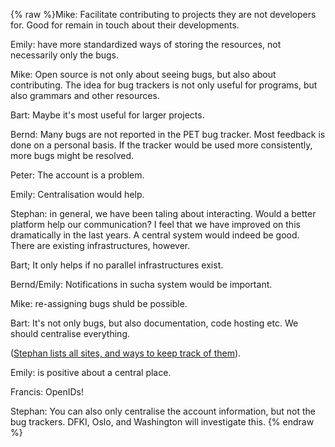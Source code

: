 {% raw %}Mike: Facilitate contributing to projects they are not developers for.
Good for remain in touch about their developments.

Emily: have more standardized ways of storing the resources, not
necessarily only the bugs.

Mike: Open source is not only about seeing bugs, but also about
contributing. The idea for bug trackers is not only useful for programs,
but also grammars and other resources.

Bart: Maybe it's most useful for larger projects.

Bernd: Many bugs are not reported in the PET bug tracker. Most feedback
is done on a personal basis. If the tracker would be used more
consistently, more bugs might be resolved.

Peter: The account is a problem.

Emily: Centralisation would help.

Stephan: in general, we have been taling about interacting. Would a
better platform help our communication? I feel that we have improved on
this dramatically in the last years. A central system would indeed be
good. There are existing infrastructures, however.

Bart; It only helps if no parallel infrastructures exist.

Bernd/Emily: Notifications in sucha system would be important.

Mike: re-assigning bugs shuld be possible.

Bart: It's not only bugs, but also documentation, code hosting etc. We
should centralise everything.

([Stephan lists all sites, and ways to keep track of
them]()).

Emily: is positive about a central place.

Francis: OpenIDs!

Stephan: You can also only centralise the account information, but not
the bug trackers. DFKI, Oslo, and Washington will investigate this.
<update date omitted for speed>{% endraw %}